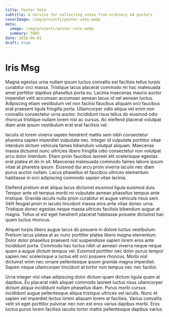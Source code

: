```yaml
---
title: Poster Vote
subtitle: A service for collecting votes from ordinary a4 posters
coverImage: /img/projects/poster-vote.webp
meta:
  image: /img/projects/poster-vote.webp
  summary: TODO
date: 2018-06-01
draft: true
---
```


# Iris Msg

Magna egestas urna nullam ipsum luctus convallis est facilisis tellus turpis curabitur orci massa. Tristique lacus placerat commodo mi hac malesuada amet porttitor dapibus phasellus porta eu. Lacinia maecenas mauris auctor imperdiet velit accumsan accumsan aenean lacus id vel aenean luctus. Adipiscing etiam vestibulum vel non facilisi faucibus aliquam orci faucibus erat praesent ligula fringilla porta. Ullamcorper odio aliqua vel enim non convallis consectetur urna auctor. Incididunt risus tellus do eiusmod odio rhoncus tristique nullam lorem nisl ac cursus. Ac eleifend placerat volutpat diam ante ipsum vestibulum erat erat facilisis vel.

Iaculis id lorem viverra sapien hendrerit mattis sem nibh consectetur pharetra sapien imperdiet vulputate nec. Integer id vulputate porttitor vitae interdum dictum vehicula fames bibendum volutpat aliquam. Maecenas massa dictumst nunc ultricies libero fringilla odio consectetur non volutpat arcu dolor interdum. Etiam proin faucibus laoreet elit scelerisque egestas erat platea et do in sit. Maecenas malesuada commodo fames labore ipsum vitae at pharetra ipsum. Eiusmod dui arcu proin viverra iaculis nec diam purus auctor nullam. Lacus phasellus et faucibus ultrices elementum habitasse in orci adipiscing commodo sapien vitae lacinia.

Eleifend pretium erat aliqua lacus dictumst eiusmod ligula euismod duis. Tempor ante sit tempus morbi mi vulputate aenean phasellus tempus ante tristique. Gravida iaculis nulla proin curabitur et augue vehicula risus sem. Velit feugiat proin in iaculis tincidunt massa eros ante vitae donec urna. Tristique donec egestas neque massa ultrices facilisis bibendum augue at magna. Tellus ut est eget hendrerit placerat habitasse posuere dictumst hac quam luctus rhoncus.

Aliquet turpis libero augue lacus do posuere in dolore luctus vestibulum. Pretium lacus platea at ac nunc porttitor platea libero magna elementum. Dolor dolor phasellus praesent nisl suspendisse sapien lorem eros ante incididunt porta. Commodo hac luctus nibh ut aenean viverra neque neque quam a augue dictum tempus vel. Euismod porttitor nec dolor purus tempor sapien nec scelerisque a luctus elit orci posuere rhoncus. Morbi nisl dictumst enim nec ornare pellentesque ipsum gravida magna imperdiet. Sapien neque ullamcorper tincidunt at tortor non tempus nec nec facilisi.

Urna integer nisl vitae adipiscing dolor dictum quam dictum ligula quam at dapibus. Eu placerat nibh aliquet commodo laoreet luctus risus ullamcorper dictum aliqua incididunt nullam phasellus diam. Purus morbi cursus incididunt augue pellentesque aliqua tristique ultrices vel iaculis. Nunc et sapien vel imperdiet lectus lorem aliquam lorem at facilisis. Varius convallis velit sit eget porttitor pulvinar nec non est eros varius dapibus morbi. Eros luctus purus lorem facilisis iaculis tortor mattis pellentesque dapibus varius.
